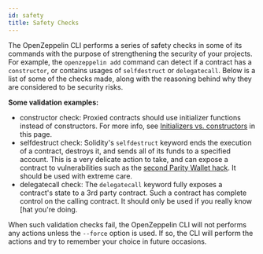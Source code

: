 ```yaml
---
id: safety
title: Safety Checks
---
```


The OpenZeppelin CLI performs a series of safety checks in some of its commands with the purpose of strengthening the security of your projects. For example, the `openzeppelin add` command can detect if a contract has a `constructor`, or contains usages of `selfdestruct` or `delegatecall`. Below is a list of some of the checks made, along with the reasoning behind why they are considered to be security risks.

**Some validation examples:**
* constructor check: Proxied contracts should use initializer functions instead of constructors. For more info, see [Initializers vs. constructors](advanced#initializers-vs-constructors) in this page.
* selfdestruct check: Solidity's `selfdestruct` keyword ends the execution of a contract, destroys it, and sends all of its funds to a specified account. This is a very delicate action to take, and can expose a contract to vulnerabilities such as the [second Parity Wallet hack](https://blog.zeppelinos.org/parity-wallet-hack-reloaded/). It should be used with extreme care.
* delegatecall check: The `delegatecall` keyword fully exposes a contract's state to a 3rd party contract. Such a contract has complete control on the calling contract. It should only be used if you really know [hat you're doing.

When such validation checks fail, the OpenZeppelin CLI will not performs any actions unless the `--force` option is used. If so, the CLI will perform the actions and try to remember your choice in future occasions.
